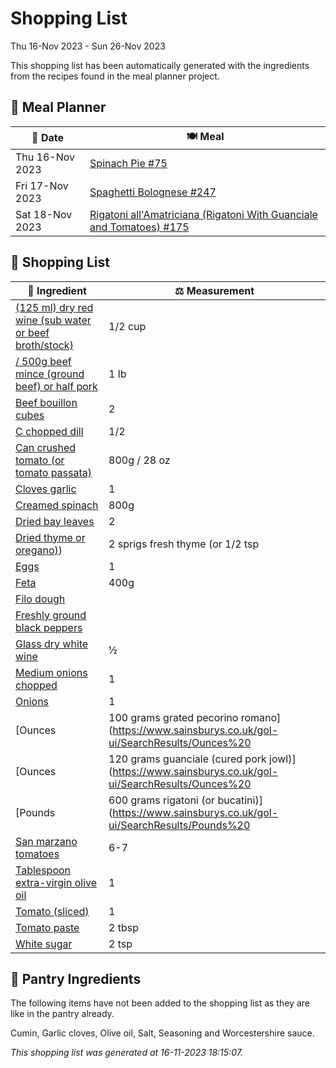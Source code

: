# Shopping List

Thu 16-Nov 2023 - Sun 26-Nov 2023

This shopping list has been automatically generated with the ingredients from the recipes found in the meal planner project.

## 📅 Meal Planner

|📅 Date| 🍽️ Meal|
|----|----|
|Thu 16-Nov 2023|[Spinach Pie #75](https://github.com/bryanbr23/Recipes/issues/75)|
|Fri 17-Nov 2023|[Spaghetti Bolognese #247](https://github.com/bryanbr23/Recipes/issues/247)|
|Sat 18-Nov 2023|[Rigatoni all'Amatriciana (Rigatoni With Guanciale and Tomatoes) #175](https://github.com/bryanbr23/Recipes/issues/175)|

## 🛒 Shopping List

| 🍌 Ingredient| ⚖️ Measurement|
|----------|-----------|
|[(125 ml) dry red wine (sub water or beef broth/stock)](https://www.sainsburys.co.uk/gol-ui/SearchResults/(125%20ml)%20dry%20red%20wine%20(sub%20water%20or%20beef%20broth/stock))|1/2 cup|
|[/ 500g beef mince (ground beef) or half pork](https://www.sainsburys.co.uk/gol-ui/SearchResults//%20500g%20beef%20mince%20(ground%20beef)%20or%20half%20pork)|1 lb|
|[Beef bouillon cubes](https://www.sainsburys.co.uk/gol-ui/SearchResults/Beef%20bouillon%20cubes)|2|
|[C chopped dill](https://www.sainsburys.co.uk/gol-ui/SearchResults/C%20chopped%20dill)|1/2|
|[Can crushed tomato (or tomato passata)](https://www.sainsburys.co.uk/gol-ui/SearchResults/Can%20crushed%20tomato%20(or%20tomato%20passata))|800g / 28 oz|
|[Cloves garlic](https://www.sainsburys.co.uk/gol-ui/SearchResults/Cloves%20garlic)|1|
|[Creamed spinach](https://www.sainsburys.co.uk/gol-ui/SearchResults/Creamed%20spinach)|800g|
|[Dried bay leaves](https://www.sainsburys.co.uk/gol-ui/SearchResults/Dried%20bay%20leaves)|2|
|[Dried thyme or oregano)](https://www.sainsburys.co.uk/gol-ui/SearchResults/Dried%20thyme%20or%20oregano))|2 sprigs fresh thyme (or 1/2 tsp|
|[Eggs](https://www.sainsburys.co.uk/gol-ui/SearchResults/Eggs)|1|
|[Feta](https://www.sainsburys.co.uk/gol-ui/SearchResults/Feta)|400g|
|[Filo dough](https://www.sainsburys.co.uk/gol-ui/SearchResults/Filo%20dough)||
|[Freshly ground black peppers](https://www.sainsburys.co.uk/gol-ui/SearchResults/Freshly%20ground%20black%20peppers)||
|[Glass dry white wine](https://www.sainsburys.co.uk/gol-ui/SearchResults/Glass%20dry%20white%20wine)|½|
|[Medium onions chopped](https://www.sainsburys.co.uk/gol-ui/SearchResults/Medium%20onions%20chopped)|1|
|[Onions](https://www.sainsburys.co.uk/gol-ui/SearchResults/Onions)|1|
|[Ounces | 100 grams grated pecorino romano](https://www.sainsburys.co.uk/gol-ui/SearchResults/Ounces%20|%20100%20grams%20grated%20pecorino%20romano)|3½|
|[Ounces | 120 grams guanciale (cured pork jowl)](https://www.sainsburys.co.uk/gol-ui/SearchResults/Ounces%20|%20120%20grams%20guanciale%20(cured%20pork%20jowl))|4|
|[Pounds | 600 grams rigatoni (or bucatini)](https://www.sainsburys.co.uk/gol-ui/SearchResults/Pounds%20|%20600%20grams%20rigatoni%20(or%20bucatini))|1¼|
|[San marzano tomatoes](https://www.sainsburys.co.uk/gol-ui/SearchResults/San%20marzano%20tomatoes)|6-7|
|[Tablespoon extra-virgin olive oil](https://www.sainsburys.co.uk/gol-ui/SearchResults/Tablespoon%20extra-virgin%20olive%20oil)|1|
|[Tomato (sliced)](https://www.sainsburys.co.uk/gol-ui/SearchResults/Tomato%20(sliced))|1|
|[Tomato paste](https://www.sainsburys.co.uk/gol-ui/SearchResults/Tomato%20paste)|2 tbsp|
|[White sugar](https://www.sainsburys.co.uk/gol-ui/SearchResults/White%20sugar)|2 tsp|

## 🏪 Pantry Ingredients

The following items have not been added to the shopping list as they are like in the pantry already.

Cumin, Garlic cloves, Olive oil, Salt, Seasoning and Worcestershire sauce.


_This shopping list was generated at 16-11-2023 18:15:07._